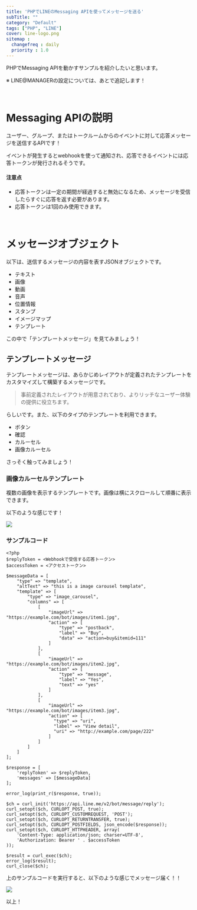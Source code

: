 ```yaml
---
title: 'PHPでLINEのMessaging APIを使ってメッセージを送る'
subTitle: ""
category: "Default"
tags: ["PHP", "LINE"]
cover: line-logo.png
sitemap :
  changefreq : daily
  priority : 1.0
---
```


PHPでMessaging APIを動かすサンプルを紹介したいと思います。

※ LINE@MANAGERの設定については、あとで追記します！

<br>

# Messaging APIの説明

ユーザー、グループ、またはトークルームからのイベントに対して応答メッセージを送信するAPIです！

イベントが発生するとwebhookを使って通知され、応答できるイベントには応答トークンが発行されるそうです。

#### 注意点

- 応答トークンは一定の期間が経過すると無効になるため、メッセージを受信したらすぐに応答を返す必要があります。
- 応答トークンは1回のみ使用できます。

<br>

# メッセージオブジェクト

以下は、送信するメッセージの内容を表すJSONオブジェクトです。

- テキスト
- 画像
- 動画
- 音声
- 位置情報
- スタンプ
- イメージマップ
- テンプレート

この中で「テンプレートメッセージ」を見てみましょう！

## テンプレートメッセージ

テンプレートメッセージは、あらかじめレイアウトが定義されたテンプレートをカスタマイズして構築するメッセージです。

> 事前定義されたレイアウトが用意されており、よりリッチなユーザー体験の提供に役立ちます。

らしいです。また、以下のタイプのテンプレートを利用できます。

- ボタン
- 確認
- カルーセル
- 画像カルーセル

さっそく触ってみましょう！

### 画像カルーセルテンプレート

複数の画像を表示するテンプレートです。画像は横にスクロールして順番に表示できます。

以下のような感じです！

![](./img-1.png)

### サンプルコード

```php:title=sample.php
<?php
$replyToken = <Webhookで受信する応答トークン>
$accessToken = <アクセストークン>

$messageData = [
    "type" => "template",
    "altText" => "this is a image carousel template",
    "template" => [
        "type" => "image_carousel",
        "columns" => [
            [
                "imageUrl" => "https://example.com/bot/images/item1.jpg",
                "action" => [
                    "type" => "postback",
                    "label" => "Buy",
                    "data" => "action=buy&itemid=111"
                ]
            ],
            [
                "imageUrl" => "https://example.com/bot/images/item2.jpg",
                "action" => [
                    "type" => "message",
                    "label" => "Yes",
                    "text" => "yes"
                ]
            ],
            [
                "imageUrl" => "https://example.com/bot/images/item3.jpg",
                "action" => [
                  "type" => "uri",
                  "label" => "View detail",
                  "uri" => "http://example.com/page/222"
                ]
            ]
        ]
    ]
];

$response = [
    'replyToken' => $replyToken,
    'messages' => [$messageData]
];

error_log(print_r($response, true));

$ch = curl_init('https://api.line.me/v2/bot/message/reply');
curl_setopt($ch, CURLOPT_POST, true);
curl_setopt($ch, CURLOPT_CUSTOMREQUEST, 'POST');
curl_setopt($ch, CURLOPT_RETURNTRANSFER, true);
curl_setopt($ch, CURLOPT_POSTFIELDS, json_encode($response));
curl_setopt($ch, CURLOPT_HTTPHEADER, array(
    'Content-Type: application/json; charser=UTF-8',
    'Authorization: Bearer ' . $accessToken
));

$result = curl_exec($ch);
error_log($result);
curl_close($ch);
```

上のサンプルコードを実行すると、以下のような感じでメッセージ届く！！

![](./img-2.png)

以上！

